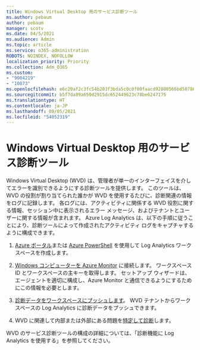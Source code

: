 ```yaml
---
title: Windows Virtual Desktop 用のサービス診断ツール
ms.author: pebaum
author: pebaum
manager: scotv
ms.date: 04/5/2021
ms.audience: Admin
ms.topic: article
ms.service: o365-administration
ROBOTS: NOINDEX, NOFOLLOW
localization_priority: Priority
ms.collection: Adm_O365
ms.custom:
- "9004219"
- "10873"
ms.openlocfilehash: e6c20af2c3fc54b203f3bda5c0c0f00faacd92800566bd507867c4e9fe4a23f1
ms.sourcegitcommit: b5f7da89a650d2915dc652449623c78be6247175
ms.translationtype: HT
ms.contentlocale: ja-JP
ms.lasthandoff: 08/05/2021
ms.locfileid: "54052319"
---
```

# <a name="service-diagnostics-tool-for-windows-virtual-desktop"></a>Windows Virtual Desktop 用のサービス診断ツール

Windows Virtual Desktop (WVD) は、管理者が単一のインターフェイスを介してエラーを識別できるようにする診断ツールを提供します。 このツールは、WVD の役割が割り当てられた誰かが WVD を使用するたびに、診断関連の情報をログに記録します。 各ログには、アクティビティに関係する WVD 役割に関する情報、セッション中に表示されるエラー メッセージ、およびテナントとユーザーに関する情報が含まれます。 Azure Log Analytics は、以下の手順に従うことにより、診断ツールによって作成されたアクティビティ ログをキャプチャするように構成できます。

1. [Azure ポータル](https://go.microsoft.com/fwlink/?linkid=2129500)または [Azure PowerShell](https://go.microsoft.com/fwlink/?linkid=2129501) を使用して Log Analytics ワークスペースを作成します。

1. [Windows コンピューターを Azure Monitor](https://go.microsoft.com/fwlink/?linkid=2129913) に接続します。 ワークスペース ID とワークスペースの主キーを取得します。 セットアップ ウィザードは、エージェントを適切に構成し、Azure Monitor と通信できるようにするためにこの情報を必要とします。

1. [診断データをワークスペースにプッシュします](https://go.microsoft.com/fwlink/?linkid=2128284)。 WVD テナントからワークスペースの Log Analytics に診断データをプッシュできます。

1. WVD に関連して内部または外部にある問題を[特定して診断](https://docs.microsoft.com/azure/virtual-desktop/diagnostics-role-service#diagnose-issues-with-powershell)します。

WVD のサービス診断ツールの構成の詳細については、「診断機能に Log Analytics を使用する」を参照してください。